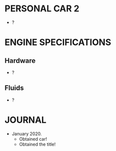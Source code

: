 # PERSONAL CAR 2

- ?

# ENGINE SPECIFICATIONS

## Hardware

- ?

## Fluids

- ?

# JOURNAL

- January 2020.
  - Obtained car!
  - Obtained the title!
